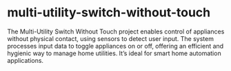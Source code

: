 # multi-utility-switch-without-touch
The Multi-Utility Switch Without Touch project enables control of appliances without physical contact, using sensors to detect user input. The system processes input data to toggle appliances on or off, offering an efficient and hygienic way to manage home utilities. It’s ideal for smart home automation applications.
